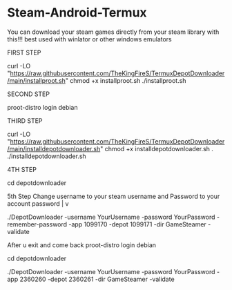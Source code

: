 # Steam-Android-Termux
You can download your steam games directly from your steam library with this!!! best used with winlator or other windows emulators




FIRST STEP

curl -LO "https://raw.githubusercontent.com/TheKingFireS/TermuxDepotDownloader/main/installproot.sh"
chmod +x installproot.sh
./installproot.sh


SECOND STEP

proot-distro login debian


THIRD STEP

curl -LO "https://raw.githubusercontent.com/TheKingFireS/TermuxDepotDownloader/main/installdepotdownloader.sh"
chmod +x installdepotdownloader.sh
. ./installdepotdownloader.sh

4TH STEP

cd depotdownloader


5th Step Change username to your steam username  and Password to your account password |
                                                   v
   
./DepotDownloader -username YourUsername -password YourPassword -remember-password -app 1099170 -depot 1099171 -dir GameSteamer -validate


After u exit and come back
proot-distro login debian

cd depotdownloader

./DepotDownloader -username YourUsername -password YourPassword -app 2360260 -depot 2360261 -dir GameSteamer -validate
